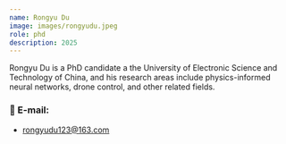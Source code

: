 ```yaml
---
name: Rongyu Du
image: images/rongyudu.jpeg
role: phd
description: 2025
---
```


Rongyu Du is a PhD candidate a the University of Electronic Science and Technology of China, and his research areas include physics-informed neural networks, drone control, and other related fields.

### 📧 E-mail:
- rongyudu123@163.com
